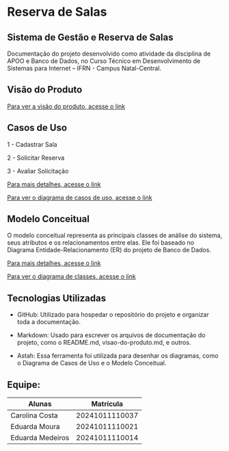 # Reserva de Salas
## Sistema de Gestão e Reserva de Salas
Documentação do projeto desenvolvido como atividade da disciplina de APOO e Banco de Dados, no Curso Técnico em Desenvolvimento de Sistemas para Internet – IFRN - Campus Natal-Central.

## Visão do Produto
[Para ver a visão do produto, acesse o link](visao-do-produto.md)

## Casos de Uso
1 - Cadastrar Sala

2 - Solicitar Reserva

3 - Avaliar Solicitação

[Para mais detalhes, acesse o link](casos-de-uso.md)

[Para ver o diagrama de casos de uso, acesse o link](imagens/diagrama-casos-uso.png)

## Modelo Conceitual  
O modelo conceitual representa as principais classes de análise do sistema, seus atributos e os relacionamentos entre elas. Ele foi baseado no Diagrama Entidade-Relacionamento (ER) do projeto de Banco de Dados.

[Para mais detalhes, acesse o link](modelo-conceitual.md)

[Para ver o diagrama de classes, acesse o link](imagens/modelo-conceitual.png)

## Tecnologias Utilizadas
- GitHub: Utilizado para hospedar o repositório do projeto e organizar toda a documentação.

- Markdown: Usado para escrever os arquivos de documentação do projeto, como o README.md, visao-do-produto.md, e outros.

- Astah: Essa ferramenta foi utilizada para desenhar os diagramas, como o Diagrama de Casos de Uso e o Modelo Conceitual.

## Equipe:
|     Alunas     |   Matrícula   |
| -------------- | ------------- |
|Carolina Costa  |20241011110037 |
|Eduarda Moura   |20241011110021 |
|Eduarda Medeiros|20241011110014 |
